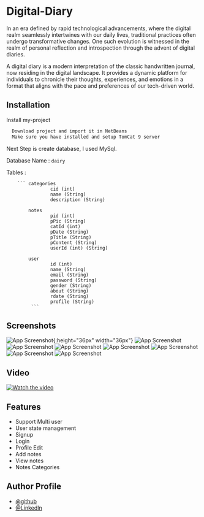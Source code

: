
# Digital-Diary

In an era defined by rapid technological advancements, where the digital realm seamlessly intertwines with our daily lives, traditional practices often undergo transformative changes. One such evolution is witnessed in the realm of personal reflection and introspection through the advent of digital diaries.

A digital diary is a modern interpretation of the classic handwritten journal, now residing in the digital landscape. It provides a dynamic platform for individuals to chronicle their thoughts, experiences, and emotions in a format that aligns with the pace and preferences of our tech-driven world.


## Installation

Install my-project

```bash
  Download project and import it in NetBeans
  Make sure you have installed and setup TomCat 9 server
```

Next Step is create database, I used MySql.

Database Name : 
            ``` dairy  ```
    
Tables : 

        ``` categories
                    cid (int)
                    name (String)
                    description (String)
                    
            notes
                    pid (int)
                    pPic (String)
                    catId (int) 
                    pDate (String)
                    pTitle (String)
                    pContent (String)
                    userId (int) (String)

            user
                    id (int)
                    name (String)
                    email (String)
                    password (String)
                    gender (String)
                    about (String)
                    rdate (String)
                    profile (String)
             ```
## Screenshots

![App Screenshot](ScreenShotsAndVideo/index.png){:height="36px" width="36px"}
![App Screenshot](ScreenShotsAndVideo/signup.png)
![App Screenshot](ScreenShotsAndVideo/login.png)
![App Screenshot](ScreenShotsAndVideo/AddNotes.png)
![App Screenshot](ScreenShotsAndVideo/newAddedNote.png)
![App Screenshot](ScreenShotsAndVideo/ViewNote.png)
![App Screenshot](ScreenShotsAndVideo/userProfile.png)
![App Screenshot](ScreenShotsAndVideo/userProfileEdit.png)

## Video
[![Watch the video](ScreenShotsAndVideo/video.PNG)](https://youtu.be/X8SkwRLEeAI)

## Features

- Support Multi user
- User state management
- Signup
- Login
- Profile Edit
- Add notes
- View notes
- Notes Categories



## Author Profile

- [@github](https://www.github.com/vijay320)
- [@LinkedIn](https://www.linkedin.com/in/koder-vijay/)

